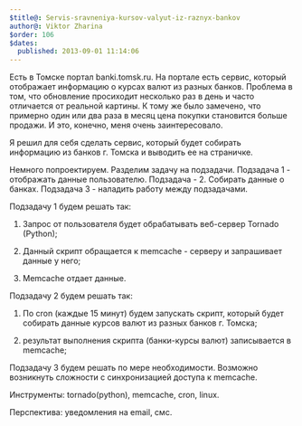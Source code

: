 ```yaml
---
$title@: Servis-sravneniya-kursov-valyut-iz-raznyx-bankov
author@: Viktor Zharina
$order: 106
$dates:
  published: 2013-09-01 11:14:06
---
```

Есть в Томске портал banki.tomsk.ru. На портале есть сервис, который отображает информацию о курсах валют из разных банков. Проблема в том, что обновление просиходит несколько раз в день и часто отличается от реальной картины. К тому же было замечено, что примерно один или два раза в месяц цена покупки становится больше продажи. И это, конечно, меня очень заинтересовало.



Я решил для себя сделать сервис, который будет собирать информацию из банков г. Томска и выводить ее на страничке.

Немного попроектируем. Разделим задачу на подзадачи. Подзадача 1 - отображать данные пользователю. Подзадача - 2. Собирать данные о банках. Подзадача 3 - наладить работу между подзадачами.



Подзадачу 1 будем решать так:

1) Запрос от пользователя будет обрабатывать веб-сервер Tornado (Python);

2) Данный скрипт обращается к memcache - серверу и запрашивает данные у него;

3) Memсache отдает данные.



Подзадачу 2 будем решать так:

1) По cron (каждые 15 минут) будем запускать скрипт, который будет собирать данные курсов валют из разных банков г. Томска;

2) результат выполнения скрипта (банки-курсы валют) записывается в memcache;



Подзадачу 3 будем решать по мере необходимости. Возможно возникнуть сложности с синхронизацией доступа к memcache.



Инструменты: tornado(python), memcache, cron, linux.



Перспектива: уведомления на email, смс.







